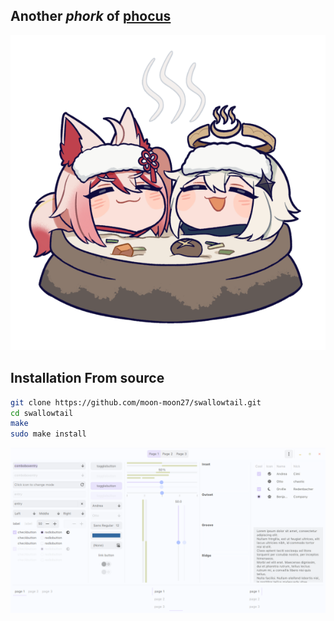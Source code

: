 ## Another *phork* of [phocus](https://github.com/phocus/gtk)
![ "emergency food" ](/assets/food.webp)
## Installation From source
```bash
git clone https://github.com/moon-moon27/swallowtail.git
cd swallowtail
make
sudo make install
```
![ "example image" ](/assets/example.png)

